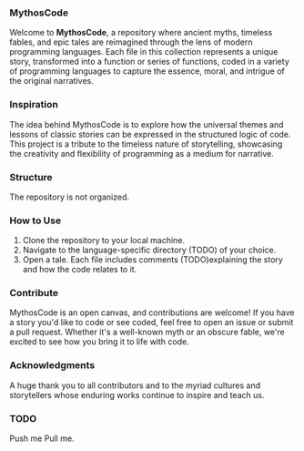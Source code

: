 ### MythosCode
Welcome to **MythosCode**, a repository where ancient myths, timeless fables, and epic tales are reimagined through the lens of modern programming languages. Each file in this collection represents a unique story, transformed into a function or series of functions, coded in a variety of programming languages to capture the essence, moral, and intrigue of the original narratives.

### Inspiration
The idea behind MythosCode is to explore how the universal themes and lessons of classic stories can be expressed in the structured logic of code. This project is a tribute to the timeless nature of storytelling, showcasing the creativity and flexibility of programming as a medium for narrative.

### Structure
The repository is not organized.

### How to Use
1. Clone the repository to your local machine.
2. Navigate to the language-specific directory (TODO) of your choice.
3. Open a tale. Each file includes comments (TODO)explaining the story and how the code relates to it.

### Contribute
MythosCode is an open canvas, and contributions are welcome! If you have a story you'd like to code or see coded, feel free to open an issue or submit a pull request. Whether it's a well-known myth or an obscure fable, we're excited to see how you bring it to life with code.

### Acknowledgments
A huge thank you to all contributors and to the myriad cultures and storytellers whose enduring works continue to inspire and teach us.

### TODO
Push me Pull me.
